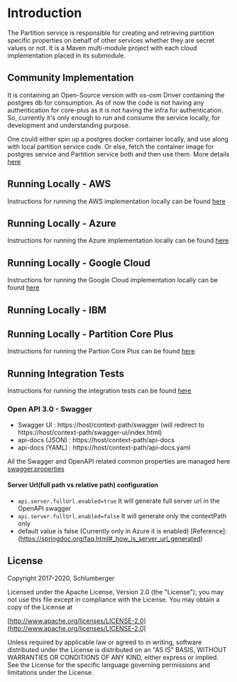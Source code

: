 # Introduction

The Partition service is responsible for creating and retrieving partition specific properties on behalf of other services whether they are secret values or not. It is a Maven multi-module project with each cloud implementation placed in its submodule.

## Community Implementation
It is containing an Open-Source version with os-osm Driver containing the postgres db for consumption. As of now the code is not having any authentication for core-plus as it is not having the infra for authentication.
So, currently it's only enough to run and consume the service locally, for development and understanding purpose.

One could either spin up a postgres docker container locally, and use along with local partition service code. Or else, fetch the container image for postgres service and Partition service both and then use them. More details [here](./README.md#running-locally---partition-core-plus) 

## Running Locally - AWS

Instructions for running the AWS implementation locally can be found [here](./provider/partition-aws/README.md)

## Running Locally - Azure

Instructions for running the Azure implementation locally can be found [here](./provider/partition-azure/README.md)

## Running Locally - Google Cloud

Instructions for running the Google Cloud implementation locally can be found [here](./provider/partition-gc/README.md)

## Running Locally - IBM

## Running Locally - Partition Core Plus
Instructions for running the Partion Core Plus can be found [here](./partition-core-plus/README.md)

## Running Integration Tests

Instructions for running the integration tests can be found [here](./testing/README.md)

### Open API 3.0 - Swagger
- Swagger UI : https://host/context-path/swagger (will redirect to https://host/context-path/swagger-ui/index.html)
- api-docs (JSON) : https://host/context-path/api-docs
- api-docs (YAML) : https://host/context-path/api-docs.yaml

All the Swagger and OpenAPI related common properties are managed here [swagger.properties](./partition-core/src/main/resources/swagger.properties)

#### Server Url(full path vs relative path) configuration
- `api.server.fullUrl.enabled=true` It will generate full server url in the OpenAPI swagger
- `api.server.fullUrl.enabled=false` It will generate only the contextPath only
- default value is false (Currently only in Azure it is enabled)
[Reference]:(https://springdoc.org/faq.html#_how_is_server_url_generated) 

## License

Copyright 2017-2020, Schlumberger

Licensed under the Apache License, Version 2.0 (the "License");
you may not use this file except in compliance with the License.
You may obtain a copy of the License at

[http://www.apache.org/licenses/LICENSE-2.0](http://www.apache.org/licenses/LICENSE-2.0)

Unless required by applicable law or agreed to in writing, software
distributed under the License is distributed on an "AS IS" BASIS,
WITHOUT WARRANTIES OR CONDITIONS OF ANY KIND, either express or implied.
See the License for the specific language governing permissions and
limitations under the License.
